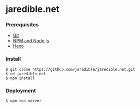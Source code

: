 # jaredible.net

### Prerequisites

* [Git](https://git-scm.com)
* [NPM and Node.js](https://www.npmjs.com/get-npm)
* [Hexo](https://hexo.io/)

### Install

```
$ git clone https://github.com/jaredible/jaredible.net.git
$ cd jaredible.net
$ npm install
```

### Deployment

```
$ npm run server
```
